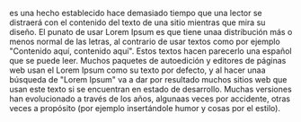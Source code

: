  es una hecho establecido hace demasiado tiempo que una lector se distraerá con el contenido del texto de una sitio mientras que mira su diseño.
 El punato de usar Lorem Ipsum es que tiene unaa distribución más o menos normal de las letras, al contrario de usar textos como por ejemplo
 "Contenido aquí, contenido aquí". Estos textos hacen parecerlo una español que se puede leer. Muchos paquetes de autoedición y editores de
 páginas web usan el Lorem Ipsum como su texto por defecto, y al hacer unaa búsqueda de "Lorem Ipsum" va a dar por resultado muchos sitios
 web que usan este texto si se encuentran en estado de desarrollo. Muchas versiones han evolucionado a través de los años, algunaas veces por
 accidente, otras veces a propósito (por ejemplo insertándole humor y cosas por el estilo).